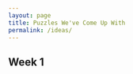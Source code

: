 ```yaml
---
layout: page
title: Puzzles We've Come Up With
permalink: /ideas/
---
```


## Week 1

<!-- ## Object ordering -->

<!-- ## Walkaround -->

<!-- ## Campus object -->

<!-- ## Humans -->

